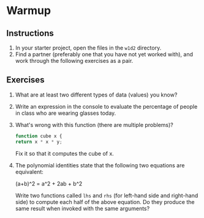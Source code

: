 # Warmup

## Instructions

1. In your starter project, open the files in the `w1d2` directory. 
2. Find a partner (preferably one that you have not yet worked with), and work
   through the following exercises as a pair.

## Exercises

1. What are at least two different types of data (values) you know?

2. Write an expression in the console to evaluate the percentage of people in
   class who are wearing glasses today.

3. What's wrong with this function (there are multiple problems)?

   ```js
   function cube x {
   return x * x * y;
   ```

   Fix it so that it computes the cube of x.

4. The polynomial identities state that the following two equations are
   equivalent:

   (a+b)^2 = a^2 + 2ab + b^2

   Write two functions called `lhs` and `rhs` (for left-hand side and right-hand
   side) to compute each half of the above equation. Do they produce the same
   result when invoked with the same arguments?
